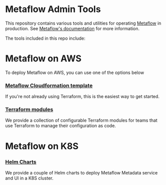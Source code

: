 # Metaflow Admin Tools

This repository contains various tools and utilities for operating [Metaflow](https://github.com/Netflix/metaflow) in production. See [Metaflow's documentation](https://docs.metaflow.org) for more information.

The tools included in this repo include:

# Metaflow on AWS

To deploy Metaflow on AWS, you can use one of the options below

### [Metaflow Cloudformation template](./aws/cloudformation)

If you're not already using Terraform, this is the easiest way to get started.

### [Terraform modules](./aws/terraform)

We provide a collection of configurable Terraform modules for teams that use Terraform to manage their configuration as code.

# Metaflow on K8S

### [Helm Charts](./k8s/helm/metaflow)
We provide a couple of Helm charts to deploy Metaflow Metadata service and UI in a K8S cluster.


